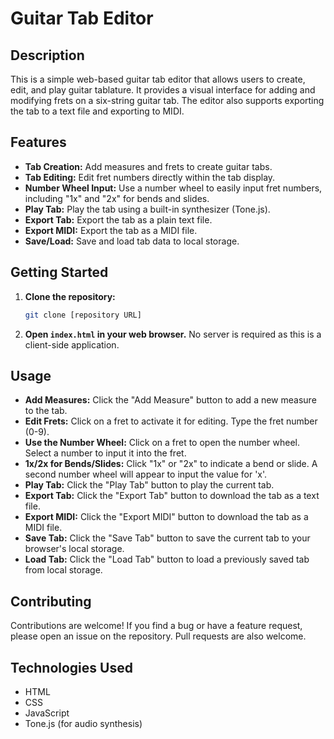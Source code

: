 # Guitar Tab Editor

## Description

This is a simple web-based guitar tab editor that allows users to create, edit, and play guitar tablature. It provides a visual interface for adding and modifying frets on a six-string guitar tab.  The editor also supports exporting the tab to a text file and exporting to MIDI.

## Features

*   **Tab Creation:** Add measures and frets to create guitar tabs.
*   **Tab Editing:**  Edit fret numbers directly within the tab display.
*   **Number Wheel Input:** Use a number wheel to easily input fret numbers, including "1x" and "2x" for bends and slides.
*   **Play Tab:** Play the tab using a built-in synthesizer (Tone.js).
*   **Export Tab:** Export the tab as a plain text file.
*   **Export MIDI:** Export the tab as a MIDI file.
*   **Save/Load:** Save and load tab data to local storage.

## Getting Started

1.  **Clone the repository:**

    ```bash
    git clone [repository URL]
    ```

2.  **Open `index.html` in your web browser.**  No server is required as this is a client-side application.

## Usage

*   **Add Measures:** Click the "Add Measure" button to add a new measure to the tab.
*   **Edit Frets:** Click on a fret to activate it for editing.  Type the fret number (0-9).
*   **Use the Number Wheel:** Click on a fret to open the number wheel. Select a number to input it into the fret.
*   **1x/2x for Bends/Slides:** Click "1x" or "2x" to indicate a bend or slide. A second number wheel will appear to input the value for 'x'.
*   **Play Tab:** Click the "Play Tab" button to play the current tab.
*   **Export Tab:** Click the "Export Tab" button to download the tab as a text file.
*   **Export MIDI:** Click the "Export MIDI" button to download the tab as a MIDI file.
*   **Save Tab:** Click the "Save Tab" button to save the current tab to your browser's local storage.
*   **Load Tab:** Click the "Load Tab" button to load a previously saved tab from local storage.

## Contributing

Contributions are welcome!  If you find a bug or have a feature request, please open an issue on the repository.  Pull requests are also welcome.

## Technologies Used

*   HTML
*   CSS
*   JavaScript
*   Tone.js (for audio synthesis)
